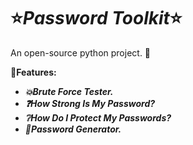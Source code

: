 # ⭐***Password Toolkit***⭐
An open-source python project. 🐍

**💫Features:**
- ***💥Brute Force Tester.***
- ***❓How Strong Is My Password?***
- ***❔How Do I Protect My Passwords?***
- ***🔐Password Generator.*** 
